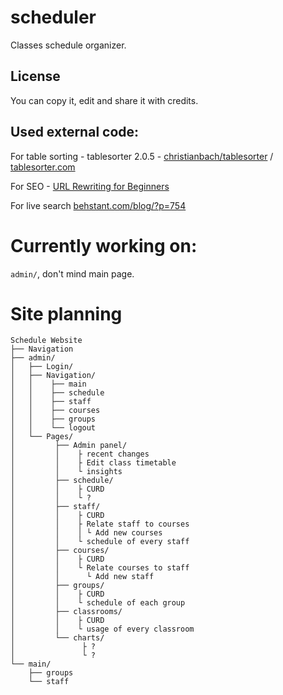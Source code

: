# scheduler
Classes schedule organizer.

## License
You can copy it, edit and share it with credits.

## Used external code:
For table sorting - tablesorter 2.0.5 - [christianbach/tablesorter](https://github.com/christianbach/tablesorter) / [tablesorter.com](http://tablesorter.com/docs/)

For SEO - [URL Rewriting for Beginners](https://www.addedbytes.com/articles/for-beginners/url-rewriting-for-beginners/)

For live search [behstant.com/blog/?p=754](http://behstant.com/blog/?p=754)

# Currently working on:
``admin/``, don't mind main page.

# Site planning
```
Schedule Website
├── Navigation
├── admin/
│   ├── Login/
│   ├── Navigation/
│   │    ├── main
│   │    ├── schedule
│   │    ├── staff
│   │    ├── courses
│   │    ├── groups
│   │    └── logout
│   └── Pages/
│         ├── Admin panel/
│         │    ├ recent changes
│         │    ├ Edit class timetable
│         │    └ insights
│         ├── schedule/
│         │    ├ CURD
│         │    └ ?
│         ├── staff/
│         │    ├ CURD
│         │    ├ Relate staff to courses
│         │    │ └ Add new courses
│         │    └ schedule of every staff
│         ├── courses/
│         │    ├ CURD
│         │    └ Relate courses to staff
│         │      └ Add new staff
│         ├── groups/
│         │    ├ CURD
│         │    └ schedule of each group
│         ├── classrooms/
│         │    ├ CURD
│         │    └ usage of every classroom
│         └── charts/
│               ├ ?
│               └ ?
└── main/
    ├── groups
    └── staff
```
